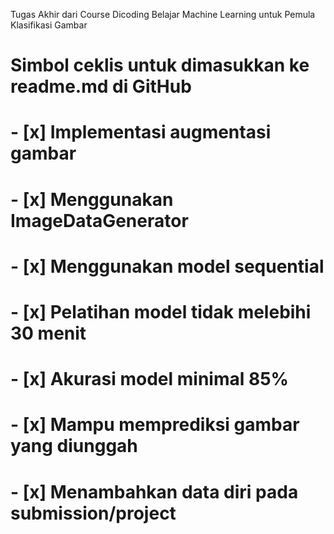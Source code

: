 Tugas Akhir dari Course Dicoding
Belajar Machine Learning untuk Pemula
Klasifikasi Gambar

# Simbol ceklis untuk dimasukkan ke readme.md di GitHub
# - [x] Implementasi augmentasi gambar
# - [x] Menggunakan ImageDataGenerator
# - [x] Menggunakan model sequential
# - [x] Pelatihan model tidak melebihi 30 menit
# - [x] Akurasi model minimal 85%
# - [x] Mampu memprediksi gambar yang diunggah
# - [x] Menambahkan data diri pada submission/project
